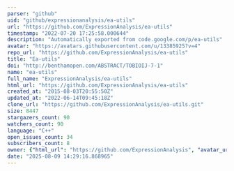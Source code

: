 ```yaml
---
parser: "github"
uid: "github/expressionanalysis/ea-utils"
url: "https://github.com/ExpressionAnalysis/ea-utils"
timestamp: "2022-07-20 17:25:58.000644"
description: "Automatically exported from code.google.com/p/ea-utils"
avatar: "https://avatars.githubusercontent.com/u/13385925?v=4"
repo_url: "https://github.com/ExpressionAnalysis/ea-utils"
title: "Ea-utils"
doi: "http://benthamopen.com/ABSTRACT/TOBIOIJ-7-1"
name: "ea-utils"
full_name: "ExpressionAnalysis/ea-utils"
html_url: "https://github.com/ExpressionAnalysis/ea-utils"
created_at: "2015-08-03T20:55:50Z"
updated_at: "2022-06-14T09:45:18Z"
clone_url: "https://github.com/ExpressionAnalysis/ea-utils.git"
size: 8447
stargazers_count: 90
watchers_count: 90
language: "C++"
open_issues_count: 34
subscribers_count: 8
owner: {"html_url": "https://github.com/ExpressionAnalysis", "avatar_url": "https://avatars.githubusercontent.com/u/13385925?v=4", "login": "ExpressionAnalysis", "type": "User"}
date: "2025-08-09 14:29:16.868965"
---
```

